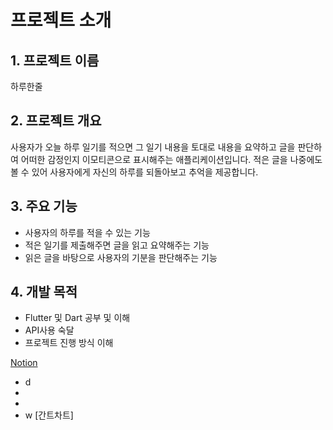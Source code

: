 # 프로젝트 소개

## 1. 프로젝트 이름
하루한줄

## 2. 프로젝트 개요
사용자가 오늘 하루 일기를 적으면 그 일기 내용을 토대로 내용을 요약하고 글을 판단하여 어떠한 감정인지 이모티콘으로 표시해주는 애플리케이션입니다. 적은 글을 나중에도 볼 수 있어 사용자에게 자신의 하루를 되돌아보고 추억을 제공합니다.

## 3. 주요 기능
- 사용자의 하루를 적을 수 있는 기능
- 적은 일기를 제출해주면 글을 읽고 요약해주는 기능
- 읽은 글을 바탕으로 사용자의 기분을 판단해주는 기능

## 4. 개발 목적
- Flutter 및 Dart 공부 및 이해
- API사용 숙달
- 프로젝트 진행 방식 이해

[Notion](google.com)

- d
- 
- 
- w 
[간트차트]
